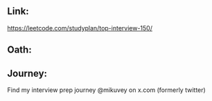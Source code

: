 ## Link:
https://leetcode.com/studyplan/top-interview-150/

## Oath:


## Journey:
Find my interview prep journey @mikuvey on x.com (formerly twitter)